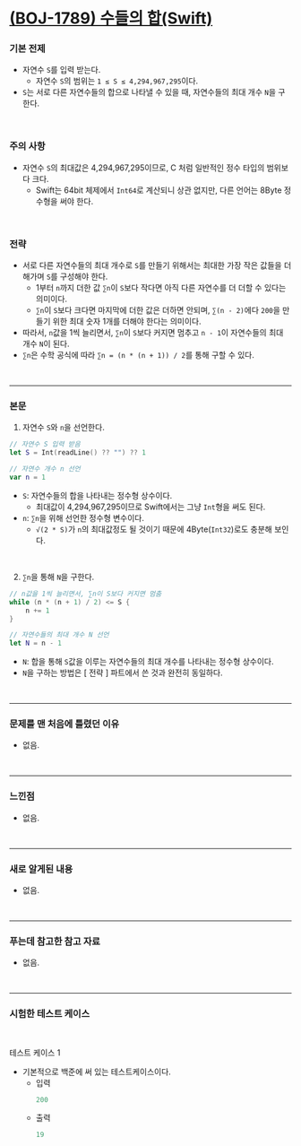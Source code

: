 # [(BOJ-1789) 수들의 합(Swift)](https://www.acmicpc.net/problem/1789)

### 기본 전제<br/>
- 자연수 `S`를 입력 받는다.<br/>
    - 자연수 `S`의 범위는 `1 ≤ S ≤ 4,294,967,295`이다.<br/>
- `S`는 서로 다른 자연수들의 합으로 나타낼 수 있을 때, 자연수들의 최대 개수 `N`을 구한다.<br/> 
<br/>

### 주의 사항<br/>
- 자연수 `S`의 최대값은 4,294,967,295이므로, C 처럼 일반적인 정수 타입의 범위보다 크다.<br/>
    - Swift는 64bit 체제에서 `Int64`로 계산되니 상관 없지만, 다른 언어는 8Byte 정수형을 써야 한다.<br/>
<br/>

### 전략<br/>
- 서로 다른 자연수들의 최대 개수로 `S`를 만들기 위해서는 최대한 가장 작은 값들을 더해가며 `S`를 구성해야 한다.<br/>
    - 1부터 `n`까지 더한 값 `∑n`이 `S`보다 작다면 아직 다른 자연수를 더 더할 수 있다는 의미이다.<br/>
    - `∑n`이 `S`보다 크다면 마지막에 더한 값은 더하면 안되며, `∑(n - 2)`에다 `200`을 만들기 위한 최대 숫자 1개를 더해야 한다는 의미이다.<br/>
- 따라서, `n`값을 1씩 늘리면서, `∑n`이 `S`보다 커지면 멈추고 `n - 1`이 자연수들의 최대 개수 `N`이 된다.<br/>
- `∑n`은 수학 공식에 따라 `∑n = (n * (n + 1)) / 2`를 통해 구할 수 있다.<br/> 
<br/>

---
### 본문<br/>

1. 자연수 `S`와 `n`을 선언한다.<br/>
```Swift
// 자연수 S 입력 받음
let S = Int(readLine() ?? "") ?? 1

// 자연수 개수 n 선언
var n = 1
```
- `S`: 자연수들의 합을 나타내는 정수형 상수이다.<br/>
    - 최대값이 4,294,967,295이므로 Swift에서는 그냥 `Int`형을 써도 된다.<br/>
- `n`: `∑n`을 위해 선언한 정수형 변수이다.<br/>
    - `√(2 * S)`가 `n`의 최대값정도 될 것이기 때문에 4Byte(`Int32`)로도 충분해 보인다.<br/>
<br/>

2. `∑n`을 통해 `N`을 구한다.<br/>
```Swift
// n값을 1씩 늘리면서, ∑n이 S보다 커지면 멈춤
while (n * (n + 1) / 2) <= S {
    n += 1
}

// 자연수들의 최대 개수 N 선언
let N = n - 1
```
- `N`: 합을 통해 `S`값을 이루는 자연수들의 최대 개수를 나타내는 정수형 상수이다.<br/>
- `N`을 구하는 방법은 [ 전략 ] 파트에서 쓴 것과 완전히 동일하다.<br/>
<br/>

---
### 문제를 맨 처음에 틀렸던 이유<br/>
- 없음.<br/>
<br/>

---
### 느낀점<br/>
- 없음.<br/>
<br/>

---
### 새로 알게된 내용<br/>
- 없음.<br/>
<br/>

--- 
### 푸는데 참고한 참고 자료<br/>
- 없음.<br/>
<br/>

---
### 시험한 테스트 케이스
<br/>

테스트 케이스 1<br/>
- 기본적으로 백준에 써 있는 테스트케이스이다.<br/>
    - 입력
        ```Swift
        200
        ```
    - 출력
        ```Swift
        19
        ```
<br/>
